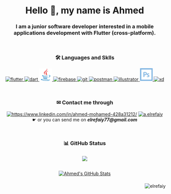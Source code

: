 <h1 align="center">Hello 👋, my name is Ahmed</h1>
<h3 align="center">I am a junior software developer interested in a mobile applications development with Flutter (cross-platform).</h3>
<br>
<h3 align="center">🛠 Languages and Sklls</h3>
<p align="center"><a href="https://flutter.dev" target="_blank" rel="noreferrer"> <img src="https://www.vectorlogo.zone/logos/flutterio/flutterio-icon.svg" alt="flutter" width="40" height="40"/> </a> <a href="https://dart.dev" target="_blank" rel="noreferrer"> <img src="https://www.vectorlogo.zone/logos/dartlang/dartlang-icon.svg" alt="dart" width="40" height="40"/> </a> <a href="https://www.java.com" target="_blank" rel="noreferrer"> <img src="https://raw.githubusercontent.com/devicons/devicon/master/icons/java/java-original.svg" alt="java" width="40" height="40"/> </a><a href="https://firebase.google.com/" target="_blank" rel="noreferrer"> <img src="https://www.vectorlogo.zone/logos/firebase/firebase-icon.svg" alt="firebase" width="40" height="40"/> </a> <a href="https://git-scm.com/" target="_blank" rel="noreferrer"> <img src="https://www.vectorlogo.zone/logos/git-scm/git-scm-icon.svg" alt="git" width="40" height="40"/> </a> <a href="https://postman.com" target="_blank" rel="noreferrer"> <img src="https://www.vectorlogo.zone/logos/getpostman/getpostman-icon.svg" alt="postman" width="40" height="40"/> </a> <a href="https://www.adobe.com/in/products/illustrator.html" target="_blank" rel="noreferrer"> <img src="https://www.vectorlogo.zone/logos/adobe_illustrator/adobe_illustrator-icon.svg" alt="illustrator" width="40" height="40"/> </a> <a href="https://www.photoshop.com/en" target="_blank" rel="noreferrer"> <img src="https://raw.githubusercontent.com/devicons/devicon/master/icons/photoshop/photoshop-line.svg" alt="photoshop" width="40" height="40"/> </a> <a href="https://www.adobe.com/products/xd.html" target="_blank" rel="noreferrer"> <img src="https://cdn.worldvectorlogo.com/logos/adobe-xd.svg" alt="xd" width="40" height="40"/> </a> </p>
<br>
<h3 align="center">✉ Contact me through</h3>
<p align="center">
<a href="https://linkedin.com/in/https://www.linkedin.com/in/ahmed-mohamed-428a31212/" target="blank"><img align="center" src="https://raw.githubusercontent.com/rahuldkjain/github-profile-readme-generator/master/src/images/icons/Social/linked-in-alt.svg" alt="https://www.linkedin.com/in/ahmed-mohamed-428a31212/" height="30" width="40" /></a>
<a href="https://instagram.com/a.elrefaiy" target="blank"><img align="center" src="https://raw.githubusercontent.com/rahuldkjain/github-profile-readme-generator/master/src/images/icons/Social/instagram.svg" alt="a.elrefaiy" height="30" width="40" /></a>
<br>
☛ or you can send me on <i><strong>elrefaiy77@gmail.com</strong></i>
</p>
<br>
<h3 align="center">📊 GitHub Status</h3>
<p align="center"> <a href="https://github.com/Elrefaiy">
  <img align="center" style="margin:0.5rem" src="https://github-readme-stats.vercel.app/api/top-langs/?username=Elrefaiy&hide=html,css&title_color=439dd1&text_color=c9cacc&icon_color=4AB197&bg_color=1A2B34" />
</a></p>
<p align="center"><a href="https://github.com/Elreafaiy">
  <img align="center" style="margin:0.5rem" src="https://github-readme-stats.vercel.app/api?username=Elrefaiy&show_icons=true&line_height=27&count_private=true&title_color=439dd1&text_color=c9cacc&icon_color=4AB097&bg_color=1A2B34" alt="Ahmed's GitHub Stats" />
</a></p>
<p align="right"> <img src="https://komarev.com/ghpvc/?username=elrefaiy&label=Profile%20views&color=0e75b6&style=flat" alt="elrefaiy" /> </p>
